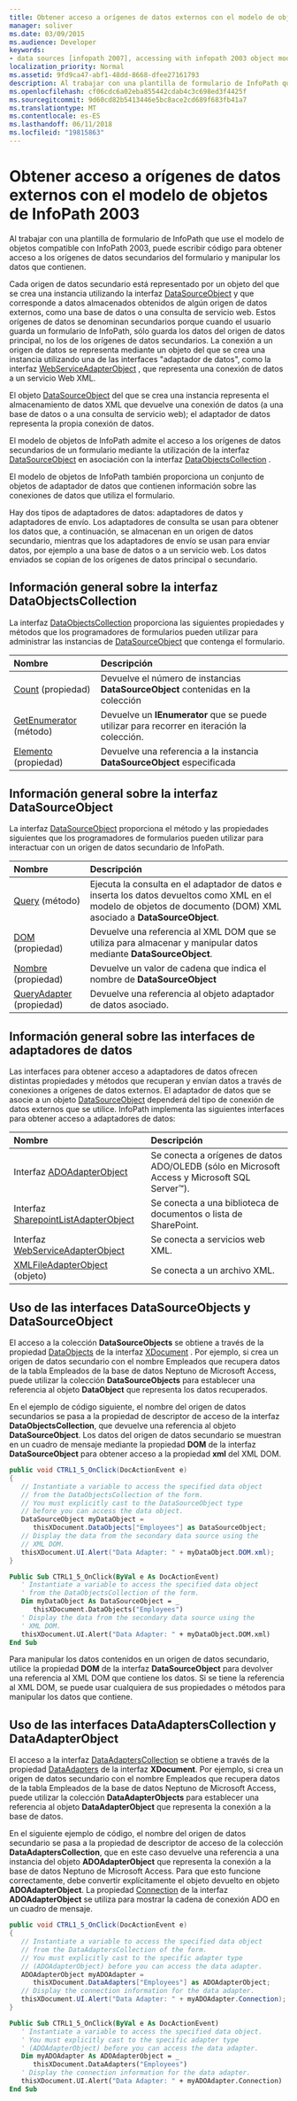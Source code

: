 ```yaml
---
title: Obtener acceso a orígenes de datos externos con el modelo de objetos de InfoPath 2003
manager: soliver
ms.date: 03/09/2015
ms.audience: Developer
keywords:
- data sources [infopath 2007], accessing with infopath 2003 object model,InfoPath 2003-compatible form templates, accessing external data
localization_priority: Normal
ms.assetid: 9fd9ca47-abf1-48dd-8668-dfee27161793
description: Al trabajar con una plantilla de formulario de InfoPath que use el modelo de objetos compatible con InfoPath 2003, puede escribir código para obtener acceso a los orígenes de datos secundarios del formulario y manipular los datos que contienen.
ms.openlocfilehash: cf06cdc6a02eba855442cdab4c3c698ed3f4425f
ms.sourcegitcommit: 9d60cd82b5413446e5bc8ace2cd689f683fb41a7
ms.translationtype: MT
ms.contentlocale: es-ES
ms.lasthandoff: 06/11/2018
ms.locfileid: "19815863"
---
```

# <a name="access-external-data-sources-using-the-infopath-2003-object-model"></a>Obtener acceso a orígenes de datos externos con el modelo de objetos de InfoPath 2003

Al trabajar con una plantilla de formulario de InfoPath que use el modelo de objetos compatible con InfoPath 2003, puede escribir código para obtener acceso a los orígenes de datos secundarios del formulario y manipular los datos que contienen.
  
Cada origen de datos secundario está representado por un objeto del que se crea una instancia utilizando la interfaz [DataSourceObject](https://msdn.microsoft.com/library/Microsoft.Office.Interop.InfoPath.SemiTrust.DataSourceObject.aspx) y que corresponde a datos almacenados obtenidos de algún origen de datos externos, como una base de datos o una consulta de servicio web. Estos orígenes de datos se denominan secundarios porque cuando el usuario guarda un formulario de InfoPath, sólo guarda los datos del origen de datos principal, no los de los orígenes de datos secundarios. La conexión a un origen de datos se representa mediante un objeto del que se crea una instancia utilizando una de las interfaces "adaptador de datos", como la interfaz [WebServiceAdapterObject](https://msdn.microsoft.com/library/Microsoft.Office.Interop.InfoPath.SemiTrust.WebServiceAdapterObject.aspx) , que representa una conexión de datos a un servicio Web XML. 
  
El objeto [DataSourceObject](https://msdn.microsoft.com/library/Microsoft.Office.Interop.InfoPath.SemiTrust.DataSourceObject.aspx) del que se crea una instancia representa el almacenamiento de datos XML que devuelve una conexión de datos (a una base de datos o a una consulta de servicio web); el adaptador de datos representa la propia conexión de datos. 
  
El modelo de objetos de InfoPath admite el acceso a los orígenes de datos secundarios de un formulario mediante la utilización de la interfaz [DataSourceObject](https://msdn.microsoft.com/library/Microsoft.Office.Interop.InfoPath.SemiTrust.DataSourceObject.aspx) en asociación con la interfaz [DataObjectsCollection](https://msdn.microsoft.com/library/Microsoft.Office.Interop.InfoPath.SemiTrust.DataObjectsCollection.aspx) . 
  
El modelo de objetos de InfoPath también proporciona un conjunto de objetos de adaptador de datos que contienen información sobre las conexiones de datos que utiliza el formulario. 
  
Hay dos tipos de adaptadores de datos: adaptadores de datos y adaptadores de envío. Los adaptadores de consulta se usan para obtener los datos que, a continuación, se almacenan en un origen de datos secundario, mientras que los adaptadores de envío se usan para enviar datos, por ejemplo a una base de datos o a un servicio web. Los datos enviados se copian de los orígenes de datos principal o secundario. 
  
## <a name="overview-of-the-dataobjectscollection-interface"></a>Información general sobre la interfaz DataObjectsCollection

La interfaz [DataObjectsCollection](https://msdn.microsoft.com/library/Microsoft.Office.Interop.InfoPath.SemiTrust.DataObjectsCollection.aspx) proporciona las siguientes propiedades y métodos que los programadores de formularios pueden utilizar para administrar las instancias de [DataSourceObject](https://msdn.microsoft.com/library/Microsoft.Office.Interop.InfoPath.SemiTrust.DataSourceObject.aspx) que contenga el formulario. 
  
|**Nombre**|**Descripción**|
|:-----|:-----|
|[Count](https://msdn.microsoft.com/library/Microsoft.Office.Interop.InfoPath.SemiTrust.DataObjects.Count.aspx) (propiedad)  <br/> |Devuelve el número de instancias **DataSourceObject** contenidas en la colección  <br/> |
|[GetEnumerator](https://msdn.microsoft.com/library/Microsoft.Office.Interop.InfoPath.SemiTrust.DataObjects.GetEnumerator.aspx) (método)  <br/> |Devuelve un **IEnumerator** que se puede utilizar para recorrer en iteración la colección.  <br/> |
|[Elemento](https://msdn.microsoft.com/library/Microsoft.Office.Interop.InfoPath.SemiTrust.DataObjects.Item.aspx) (propiedad)  <br/> |Devuelve una referencia a la instancia **DataSourceObject** especificada  <br/> |
   
## <a name="overview-of-the-datasourceobject-interface"></a>Información general sobre la interfaz DataSourceObject

La interfaz [DataSourceObject](https://msdn.microsoft.com/library/Microsoft.Office.Interop.InfoPath.SemiTrust.DataSourceObject.aspx) proporciona el método y las propiedades siguientes que los programadores de formularios pueden utilizar para interactuar con un origen de datos secundario de InfoPath. 
  
|**Nombre**|**Descripción**|
|:-----|:-----|
|[Query](https://msdn.microsoft.com/library/Microsoft.Office.Interop.InfoPath.SemiTrust.DataObject.Query.aspx) (método)  <br/> |Ejecuta la consulta en el adaptador de datos e inserta los datos devueltos como XML en el modelo de objetos de documento (DOM) XML asociado a **DataSourceObject**.  <br/> |
|[DOM](https://msdn.microsoft.com/library/Microsoft.Office.Interop.InfoPath.SemiTrust.DataObject.DOM.aspx) (propiedad)  <br/> |Devuelve una referencia al XML DOM que se utiliza para almacenar y manipular datos mediante **DataSourceObject**.  <br/> |
|[Nombre](https://msdn.microsoft.com/library/Microsoft.Office.Interop.InfoPath.SemiTrust.DataObject.Name.aspx) (propiedad)  <br/> |Devuelve un valor de cadena que indica el nombre de **DataSourceObject**  <br/> |
|[QueryAdapter](https://msdn.microsoft.com/library/Microsoft.Office.Interop.InfoPath.SemiTrust.DataObject.QueryAdapter.aspx) (propiedad)  <br/> |Devuelve una referencia al objeto adaptador de datos asociado.  <br/> |
   
## <a name="overview-of-the-data-adapter-interfaces"></a>Información general sobre las interfaces de adaptadores de datos

Las interfaces para obtener acceso a adaptadores de datos ofrecen distintas propiedades y métodos que recuperan y envían datos a través de conexiones a orígenes de datos externos. El adaptador de datos que se asocie a un objeto [DataSourceObject](https://msdn.microsoft.com/library/Microsoft.Office.Interop.InfoPath.SemiTrust.DataSourceObject.aspx) dependerá del tipo de conexión de datos externos que se utilice. InfoPath implementa las siguientes interfaces para obtener acceso a adaptadores de datos: 
  
|**Nombre**|**Descripción**|
|:-----|:-----|
|Interfaz [ADOAdapterObject](https://msdn.microsoft.com/library/Microsoft.Office.Interop.InfoPath.SemiTrust.ADOAdapterObject.aspx)  <br/> |Se conecta a orígenes de datos ADO/OLEDB (sólo en Microsoft Access y Microsoft SQL Server™).  <br/> |
|Interfaz [SharepointListAdapterObject](https://msdn.microsoft.com/library/Microsoft.Office.Interop.InfoPath.SemiTrust.SharepointListAdapterObject.aspx)  <br/> |Se conecta a una biblioteca de documentos o lista de SharePoint.  <br/> |
|Interfaz [WebServiceAdapterObject](https://msdn.microsoft.com/library/Microsoft.Office.Interop.InfoPath.SemiTrust.WebServiceAdapterObject.aspx)  <br/> |Se conecta a servicios web XML.  <br/> |
|[XMLFileAdapterObject](https://msdn.microsoft.com/library/Microsoft.Office.Interop.InfoPath.SemiTrust.XMLFileAdapterObject.aspx) (objeto)  <br/> |Se conecta a un archivo XML.  <br/> |
   
## <a name="using-the-datasourceobjects-and-the-datasourceobject-interfaces"></a>Uso de las interfaces DataSourceObjects y DataSourceObject

El acceso a la colección **DataSourceObjects** se obtiene a través de la propiedad [DataObjects](https://msdn.microsoft.com/library/Microsoft.Office.Interop.InfoPath.SemiTrust._XDocument2.DataObjects.aspx) de la interfaz [XDocument](https://msdn.microsoft.com/library/Microsoft.Office.Interop.InfoPath.SemiTrust.XDocument.aspx) . Por ejemplo, si crea un origen de datos secundario con el nombre Empleados que recupera datos de la tabla Empleados de la base de datos Neptuno de Microsoft Access, puede utilizar la colección **DataSourceObjects** para establecer una referencia al objeto **DataObject** que representa los datos recuperados. 
  
En el ejemplo de código siguiente, el nombre del origen de datos secundarios se pasa a la propiedad de descriptor de acceso de la interfaz **DataObjectsCollection**, que devuelve una referencia al objeto **DataSourceObject**. Los datos del origen de datos secundario se muestran en un cuadro de mensaje mediante la propiedad **DOM** de la interfaz **DataSourceObject** para obtener acceso a la propiedad **xml** del XML DOM. 
  
```cs
public void CTRL1_5_OnClick(DocActionEvent e)
{
   // Instantiate a variable to access the specified data object
   // from the DataObjectsCollection of the form.
   // You must explicitly cast to the DataSourceObject type 
   // before you can access the data object.
   DataSourceObject myDataObject = 
      thisXDocument.DataObjects["Employees"] as DataSourceObject;
   // Display the data from the secondary data source using the 
   // XML DOM.
   thisXDocument.UI.Alert("Data Adapter: " + myDataObject.DOM.xml);
}
```

```vb
Public Sub CTRL1_5_OnClick(ByVal e As DocActionEvent)
   ' Instantiate a variable to access the specified data object
   ' from the DataObjectsCollection of the form.
   Dim myDataObject As DataSourceObject = _
      thisXDocument.DataObjects("Employees")
   ' Display the data from the secondary data source using the 
   ' XML DOM.
   thisXDocument.UI.Alert("Data Adapter: " + myDataObject.DOM.xml)
End Sub
```

Para manipular los datos contenidos en un origen de datos secundario, utilice la propiedad **DOM** de la interfaz **DataSourceObject** para devolver una referencia al XML DOM que contiene los datos. Si se tiene la referencia al XML DOM, se puede usar cualquiera de sus propiedades o métodos para manipular los datos que contiene. 
  
## <a name="using-the-dataadapterscollection-and-the-dataadapterobject-interfaces"></a>Uso de las interfaces DataAdaptersCollection y DataAdapterObject

El acceso a la interfaz [DataAdaptersCollection](https://msdn.microsoft.com/library/Microsoft.Office.Interop.InfoPath.SemiTrust.DataAdaptersCollection.aspx) se obtiene a través de la propiedad [DataAdapters](https://msdn.microsoft.com/library/Microsoft.Office.Interop.InfoPath.SemiTrust._XDocument2.DataAdapters.aspx) de la interfaz **XDocument**. Por ejemplo, si crea un origen de datos secundario con el nombre Empleados que recupera datos de la tabla Empleados de la base de datos Neptuno de Microsoft Access, puede utilizar la colección **DataAdapterObjects** para establecer una referencia al objeto **DataAdapterObject** que representa la conexión a la base de datos. 
  
En el siguiente ejemplo de código, el nombre del origen de datos secundario se pasa a la propiedad de descriptor de acceso de la colección **DataAdaptersCollection**, que en este caso devuelve una referencia a una instancia del objeto **ADOAdapterObject** que representa la conexión a la base de datos Neptuno de Microsoft Access. Para que esto funcione correctamente, debe convertir explícitamente el objeto devuelto en objeto **ADOAdapterObject**. La propiedad [Connection](https://msdn.microsoft.com/library/Microsoft.Office.Interop.InfoPath.SemiTrust.ADOAdapter2.Connection.aspx) de la interfaz **ADOAdapterObject** se utiliza para mostrar la cadena de conexión ADO en un cuadro de mensaje. 
  
```cs
public void CTRL1_5_OnClick(DocActionEvent e)
{
   // Instantiate a variable to access the specified data object
   // from the DataAdaptersCollection of the form. 
   // You must explicitly cast to the specific adapter type
   // (ADOAdapterObject) before you can access the data adapter.
   ADOAdapterObject myADOAdapter = 
      thisXDocument.DataAdapters["Employees"] as ADOAdapterObject;
   // Display the connection information for the data adapter.
   thisXDocument.UI.Alert("Data Adapter: " + myADOAdapter.Connection);
}
```

```vb
Public Sub CTRL1_5_OnClick(ByVal e As DocActionEvent)
   ' Instantiate a variable to access the specified data object. 
   ' You must explicitly cast to the specific adapter type
   ' (ADOAdapterObject) before you can access the data adapter.
   Dim myADOAdapter As ADOAdapterObject = _
      thisXDocument.DataAdapters("Employees")
   ' Display the connection information for the data adapter.
   thisXDocument.UI.Alert("Data Adapter: " + myADOAdapter.Connection)
End Sub
```


